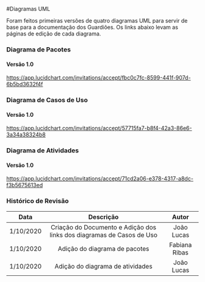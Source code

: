 #Diagramas UML

Foram feitos primeiras versões de quatro diagramas UML para servir de base para a documentação dos Guardiões. Os links abaixo levam as páginas de edição de cada diagrama.

### Diagrama de Pacotes

#### Versão 1.0

<https://app.lucidchart.com/invitations/accept/fbc0c7fc-8599-441f-907d-6b5bd3632f4f>

### Diagrama de Casos de Uso

#### Versão 1.0

<https://app.lucidchart.com/invitations/accept/57715fa7-b8f4-42a3-86e6-3a34a38324b8>


### Diagrama de Atividades

#### Versão 1.0

<https://app.lucidchart.com/invitations/accept/71cd2a06-e378-4317-a8dc-f3b5675613ed>


### Histórico de Revisão

| Data | Descrição | Autor |
|:-:|:-:|:-:|
|1/10/2020| Criação do Documento e Adição dos links dos diagramas de Casos de Uso| João Lucas |
|1/10/2020| Adição do diagrama de pacotes | Fabiana Ribas |
|1/10/2020| Adição do diagrama de atividades | João Lucas |
